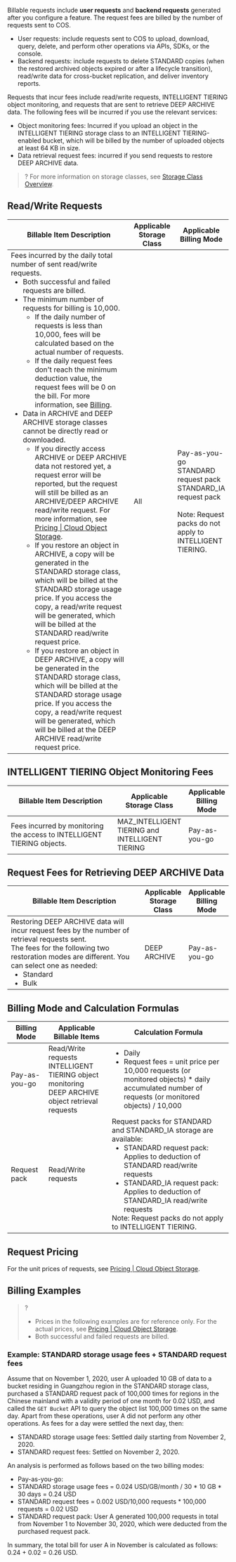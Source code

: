 Billable requests include **user requests** and **backend requests** generated after you configure a feature. The request fees are billed by the number of requests sent to COS.

- User requests: include requests sent to COS to upload, download, query, delete, and perform other operations via APIs, SDKs, or the console.
- Backend requests: include requests to delete STANDARD copies (when the restored archived objects expired or after a lifecycle transition), read/write data for cross-bucket replication, and deliver inventory reports.

Requests that incur fees include read/write requests, INTELLIGENT TIERING object monitoring, and requests that are sent to retrieve DEEP ARCHIVE data. The following fees will be incurred if you use the relevant services:
- Object monitoring fees: Incurred if you upload an object in the INTELLIGENT TIERING storage class to an INTELLIGENT TIERING-enabled bucket, which will be billed by the number of uploaded objects at least 64 KB in size.
- Data retrieval request fees: incurred if you send requests to restore DEEP ARCHIVE data.


>? For more information on storage classes, see [Storage Class Overview](https://intl.cloud.tencent.com/document/product/436/30925).
> 

## Read/Write Requests

<table>
<thead>
<tr><th style="width: 65%;">Billable Item Description</th><th style="width: 16%;">Applicable Storage Class</th><th style="width: 19%;">Applicable Billing Mode</th></tr>
</thead>
<tbody>
<tr>
<td>Fees incurred by the daily total number of sent read/write requests. <ul  style="margin: 0;"><li>Both successful and failed requests are billed. </li><li>The minimum number of requests for billing is 10,000. </li><ul style="margin: 0;"><li>If the daily number of requests is less than 10,000, fees will be calculated based on the actual number of requests. </li><li>If the daily request fees don't reach the minimum deduction value, the request fees will be 0 on the bill. For more information, see <a href="https://intl.cloud.tencent.com/document/product/436/10373">Billing</a>. </li></ul></li><li>Data in ARCHIVE and DEEP ARCHIVE storage classes cannot be directly read or downloaded. <ul style="margin: 0;"><li>If you directly access ARCHIVE or DEEP ARCHIVE data not restored yet, a request error will be reported, but the request will still be billed as an ARCHIVE/DEEP ARCHIVE read/write request. For more information, see <a href="https://buy.cloud.tencent.com/price/cos">Pricing | Cloud Object Storage</a>. </li><li>If you restore an object in ARCHIVE, a copy will be generated in the STANDARD storage class, which will be billed at the STANDARD storage usage price. If you access the copy, a read/write request will be generated, which will be billed at the STANDARD read/write request price. </li><li>If you restore an object in DEEP ARCHIVE, a copy will be generated in the STANDARD storage class, which will be billed at the STANDARD storage usage price. If you access the copy, a read/write request will be generated, which will be billed at the DEEP ARCHIVE read/write request price. </li></ul></td>
<td>All</td>
<td>Pay-as-you-go<br>STANDARD request pack<br>STANDARD_IA request pack<br><br>Note: Request packs do not apply to INTELLIGENT TIERING.</td>
</tr>
</tbody></table>


## INTELLIGENT TIERING Object Monitoring Fees

<table>
<thead>
<tr><th style="width: 65%;">Billable Item Description</th><th style="width: 16%;">Applicable Storage Class</th><th style="width: 19%;">Applicable Billing Mode</th></tr>
</thead>
<tbody>
<tr>
<td>Fees incurred by monitoring the access to INTELLIGENT TIERING objects.</td>
<td>MAZ_INTELLIGENT TIERING and INTELLIGENT TIERING</td>
<td>Pay-as-you-go</td>
</tr>
</tbody></table>

## Request Fees for Retrieving DEEP ARCHIVE Data

<table>
<thead>
<tr><th style="width: 65%;">Billable Item Description</th><th style="width: 16%;">Applicable Storage Class</th><th style="width: 19%;">Applicable Billing Mode</th></tr>
</thead>
<tbody><tr>
<td>Restoring DEEP ARCHIVE data will incur request fees by the number of retrieval requests sent.<br/>The fees for the following two restoration modes are different. You can select one as needed:<ul  style="margin: 0;"><li>Standard</li><li>Bulk</li></ul></td>
<td>DEEP ARCHIVE</td>
<td>Pay-as-you-go</td>
</tr>
</tbody></table>


## Billing Mode and Calculation Formulas

| Billing Mode  | Applicable Billable Items | Calculation Formula |
|-----|--------|------|
|  Pay-as-you-go   |    Read/Write requests </br> INTELLIGENT TIERING object monitoring </br> DEEP ARCHIVE object retrieval requests  </br>      |  <ul  style="margin: 0;"><li>Daily </li><li>Request fees = unit price per 10,000 requests (or monitored objects) * daily accumulated number of requests (or monitored objects) / 10,000 </li></ul>       |
|   Request pack   |     Read/Write requests        | Request packs for STANDARD and STANDARD_IA storage are available:<ul  style="margin: 0;"><li>STANDARD request pack: Applies to deduction of STANDARD read/write requests</li><li>STANDARD_IA request pack: Applies to deduction of STANDARD_IA read/write requests</li></ul>Note: Request packs do not apply to INTELLIGENT TIERING.  |


## Request Pricing

For the unit prices of requests, see [Pricing | Cloud Object Storage](https://buy.tencentcloud.com/price/cos?lang=en&pg=).


## Billing Examples

>?
> - Prices in the following examples are for reference only. For the actual prices, see [Pricing | Cloud Object Storage](https://buy.intl.cloud.tencent.com/price/cos?lang=en&pg=).
> - Both successful and failed requests are billed.


### Example: STANDARD storage usage fees + STANDARD request fees

Assume that on November 1, 2020, user A uploaded 10 GB of data to a bucket residing in Guangzhou region in the STANDARD storage class, purchased a STANDARD request pack of 100,000 times for regions in the Chinese mainland with a validity period of one month for 0.02 USD, and called the `GET Bucket` API to query the object list 100,000 times on the same day. Apart from these operations, user A did not perform any other operations. As fees for a day were settled the next day, then:

- STANDARD storage usage fees: Settled daily starting from November 2, 2020.
- STANDARD request fees: Settled on November 2, 2020.

An analysis is performed as follows based on the two billing modes:

 -  Pay-as-you-go:
  - STANDARD storage usage fees = 0.024 USD/GB/month / 30 * 10 GB * 30 days = 0.24 USD
  - STANDARD request fees = 0.002 USD/10,000 requests * 100,000 requests = 0.02 USD
 - STANDARD request pack: User A generated 100,000 requests in total from November 1 to November 30, 2020, which were deducted from the purchased request pack.

In summary, the total bill for user A in November is calculated as follows: 0.24 + 0.02 = 0.26 USD.
